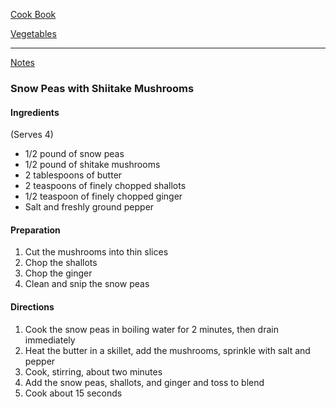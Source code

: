 [Cook Book](https://github.com/vmsmith/CookBook/blob/master/README.md)   

[Vegetables](https://github.com/vmsmith/CookBook/blob/master/vegetables.md)    

-----  

[Notes](https://github.com/vmsmith/CookBook/blob/master/notes.md)  

### Snow Peas with Shiitake Mushrooms  

#### Ingredients  
(Serves 4)

* 1/2 pound of snow peas   
* 1/2 pound of shitake mushrooms   
* 2 tablespoons of butter  
* 2 teaspoons of finely chopped shallots  
* 1/2 teaspoon of finely chopped ginger  
* Salt and freshly ground pepper  

#### Preparation 

1. Cut the mushrooms into thin slices  
2. Chop the shallots  
3. Chop the ginger  
4. Clean and snip the snow peas  

#### Directions

1. Cook the snow peas in boiling water for 2 minutes, then drain immediately  
2. Heat the butter in a skillet, add the mushrooms, sprinkle with salt and pepper  
3. Cook, stirring, about two minutes  
4. Add the snow peas, shallots, and ginger and toss to blend  
5. Cook about 15 seconds  
